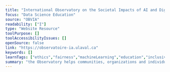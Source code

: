 ```yaml
---
title: "International Observatory on the Societal Impacts of AI and Digital Technology"
focus: "Data Science Education"
source: "OBVIA"
readability: ["I"]
type: "Website Resource"
toolPurpose: []
toolAccessibilityIssues: []
openSource: false
link: "https://observatoire-ia.ulaval.ca"
keywords: []
learnTags: ["ethics","fairness","machineLearning","education","inclusivePractice","researchCentre","canadianLandscape"]
summary: "the Observatory helps communities, organizations and individuals maximize the positive outcomes of artificial intelligence and digital technology and minimize the negative effects of that technology. "
---
```


